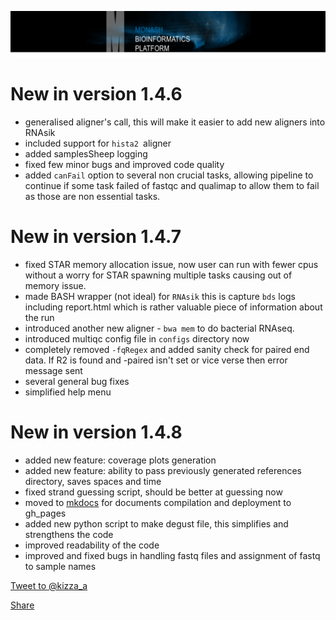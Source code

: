 
![mbp-banner](images/mbp_banner.png)

# New in version 1.4.6

- generalised aligner's call, this will make it easier to add new aligners into RNAsik
- included support for `hista2 `aligner
- added samplesSheep logging
- fixed few minor bugs and improved code quality
- added `canFail` option to several non crucial tasks, allowing pipeline to continue if some task failed of fastqc and qualimap to allow them to fail as those are non essential tasks.

# New in version 1.4.7 

- fixed STAR memory allocation issue, now user can run with fewer cpus without a worry for STAR spawning multiple tasks causing out of memory issue.
- made BASH wrapper (not ideal) for `RNAsik` this is capture `bds` logs including report.html which is rather valuable piece of information about the run
- introduced another new aligner - `bwa mem` to do bacterial RNAseq.
- introduced multiqc config file in `configs` directory now
- completely removed `-fqRegex` and added sanity check for paired end data. If R2 is found and -paired isn't set or vice verse then error message sent
- several general bug fixes
- simplified help menu

# New in version 1.4.8

- added new feature: coverage plots generation
- added new feature: ability to pass previously generated references directory, saves spaces and time
- fixed strand guessing script, should be better at guessing now
- moved to [mkdocs](http://www.mkdocs.org/) for documents compilation and deployment to gh_pages
- added new python script to make degust file, this simplifies and strengthens the code
- improved readability of the code
- improved and fixed bugs in handling fastq files and assignment of fastq to sample names

<p><a href="https://twitter.com/intent/tweet?screen_name=kizza_a" class="twitter-mention-button" data-size="large" data-show-count="false">Tweet to @kizza_a</a><script async src="//platform.twitter.com/widgets.js" charset="utf-8"></script> </p>

<p class="twitter-btn">
<a class="twitter-share-button"
  href="https://twitter.com/intent/tweet?text=Hey%20I%27m%20using%20this%20fully%20sick%20RNAseq%20pipeline%20It%27s%20sik%20easy%20http%3A%2F%2Fgithub%2Ecom%2Fmonashbioinformaticsplatform%2FRNAsik%2Dpipe%20by%20%40kizza%5Fa%20from%20%40MonashBioinfo" data-size="large">
Share</a>
</p>
